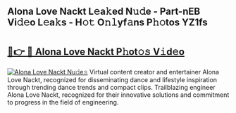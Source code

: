 ## Alona Love Nackt L𝚎a𝚔ed N𝚞𝚍e - Part-nEB Vi𝚍𝚎o L𝚎a𝚔s - H𝚘𝚝 O𝚗𝚕yf𝚊ns P𝚑𝚘tos YZ1fs

# <h2><a href="http://kf0g5m.oniu.top/?m=Alona+Love+Nackt">🔗👉 🔴 Alona Love Nackt P𝚑ot𝚘𝚜 V𝚒d𝚎o</a></h2>

[![Alona Love Nackt Nu𝚍e𝚜](https://i.imgur.com/0qMVB7G.gif)](http://kf0g5m.oniu.top/?m=Alona+Love+Nackt)
Virtual content creator and entertainer Alona Love Nackt, recognized for disseminating dance and lifestyle inspiration through trending dance trends and compact clips. Trailblazing engineer Alona Love Nackt, recognized for their innovative solutions and commitment to progress in the field of engineering.  
